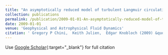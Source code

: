 ```yaml
---
title: "An asymptotically reduced model of turbulent Langmuir circulation"
collection: publications
permalink: /publication/2009-01-01-An-asymptotically-reduced-model-of-turbulent-Langmuir-circulation
date: 2009-01-01
venue: 'Geophysical and Astrophysical Fluid Dynamics'
citation: ' Gregory P Chini,  Keith Julien,  Edgar Knobloch (2009) &quot;An asymptotically reduced model of turbulent Langmuir circulation.&quot; <i>Geophysical and Astrophysical Fluid Dynamics</i>. 103, 179--197.'
---
```

Use [Google Scholar](https://scholar.google.com/scholar?q=An+asymptotically+reduced+model+of+turbulent+Langmuir+circulation){:target="_blank"} for full citation